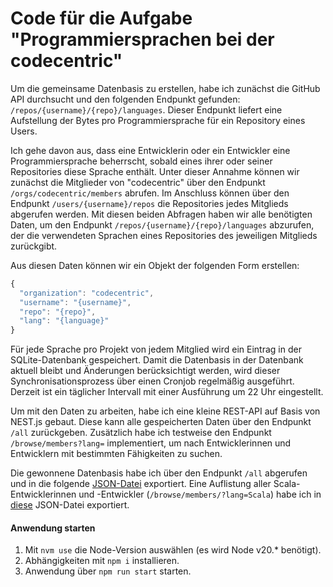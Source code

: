 # Code für die Aufgabe "Programmiersprachen bei der codecentric"

Um die gemeinsame Datenbasis zu erstellen, habe ich zunächst die GitHub API durchsucht und den folgenden Endpunkt gefunden: `/repos/{username}/{repo}/languages`.
Dieser Endpunkt liefert eine Aufstellung der Bytes pro Programmiersprache für ein Repository eines Users.

Ich gehe davon aus, dass eine Entwicklerin oder ein Entwickler eine Programmiersprache beherrscht, sobald eines ihrer oder seiner Repositories diese Sprache enthält. Unter dieser Annahme können wir zunächst die Mitglieder von "codecentric" über den Endpunkt `/orgs/codecentric/members` abrufen. Im Anschluss können über den Endpunkt `/users/{username}/repos` die Repositories jedes Mitglieds abgerufen werden. Mit diesen beiden Abfragen haben wir alle benötigten Daten, um den Endpunkt `/repos/{username}/{repo}/languages` abzurufen, der die verwendeten Sprachen eines Repositories des jeweiligen Mitglieds zurückgibt.

Aus diesen Daten können wir ein Objekt der folgenden Form erstellen:
```javascript 
{
  "organization": "codecentric",
  "username": "{username}",
  "repo": "{repo}",
  "lang": "{language}"
}
```
Für jede Sprache pro Projekt von jedem Mitglied wird ein Eintrag in der SQLite-Datenbank gespeichert. Damit die Datenbasis in der Datenbank aktuell bleibt und Änderungen berücksichtigt werden, wird dieser Synchronisationsprozess über einen Cronjob regelmäßig ausgeführt. Derzeit ist ein täglicher Intervall mit einer Ausführung um 22 Uhr eingestellt.

Um mit den Daten zu arbeiten, habe ich eine kleine REST-API auf Basis von NEST.js gebaut. Diese kann alle gespeicherten Daten über den Endpunkt `/all` zurückgeben. Zusätzlich habe ich testweise den Endpunkt `/browse/members?lang=` implementiert, um nach Entwicklerinnen und Entwicklern mit bestimmten Fähigkeiten zu suchen.

Die gewonnene Datenbasis habe ich über den Endpunkt `/all` abgerufen und in die folgende [JSON-Datei](./data/Gemeinsame_Datenbasis.json) exportiert. Eine Auflistung aller Scala-Entwicklerinnen und -Entwickler (`/browse/members/?lang=Scala`) habe ich in [diese](./data/Scala_Entwickler.json) JSON-Datei exportiert.

#### Anwendung starten
1. Mit `nvm use` die Node-Version auswählen (es wird Node v20.* benötigt).
2. Abhängigkeiten mit `npm i` installieren.
3. Anwendung über `npm run start` starten.